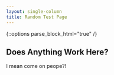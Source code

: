 ```yaml
---
layout: single-column
title: Random Test Page
---
```

{::options parse_block_html="true" /}

## Does Anything Work Here?

I mean come on peope?!